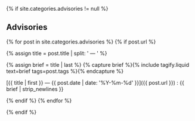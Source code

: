 {% if site.categories.advisories != null %}

<section>

## Advisories

{% for post in site.categories.advisories %}
{% if post.url %}

{% assign title = post.title | split: ' — ' %}

{% assign brief = title | last %}
{% capture brief %}{% include tagify.liquid text=brief tags=post.tags %}{% endcapture %}

[{{ title | first }} — {{ post.date | date: '%Y-%m-%d' }}]({{ post.url }})
: {{ brief | strip_newlines }}

{% endif %}
{% endfor %}

</section>

{% endif %}
